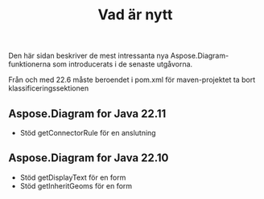 ﻿---
title: Vad är nytt
linktitle: Vad är nytt
type: docs
weight: 5
url: /sv/java/whatsnew/
description: Aspose.Diagram for Java utökas och förbättras dagligen. På den här sidan kan du lära dig om produktens enorma och mest intressanta egenskaper
---
Den här sidan beskriver de mest intressanta nya Aspose.Diagram-funktionerna som introducerats i de senaste utgåvorna.

Från och med 22.6 måste beroendet i pom.xml för maven-projektet ta bort klassificeringssektionen

## Aspose.Diagram for Java 22.11

* Stöd getConnectorRule för en anslutning

## Aspose.Diagram for Java 22.10

* Stöd getDisplayText för en form
* Stöd getInheritGeoms för en form


